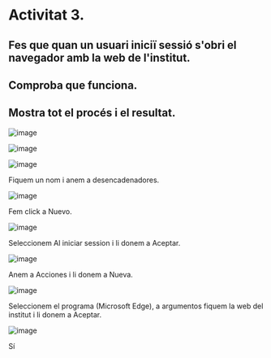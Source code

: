 # Activitat 3.
## Fes que quan un usuari iniciï sessió s'obri el navegador amb la web de l'institut.
## Comproba que funciona.
## Mostra tot el procés i el resultat.

![image](https://github.com/user-attachments/assets/ade2194d-b903-40df-a484-d062e659b64f)

![image](https://github.com/user-attachments/assets/ae8a5fca-3797-42e1-9d01-2a86f91a7c22)

![image](https://github.com/user-attachments/assets/c21a3865-8893-43d5-850c-b06349737e41)

Fiquem un nom i anem a desencadenadores.

![image](https://github.com/user-attachments/assets/ac672a58-ea8a-47de-a170-eeab1f793bb7)

Fem click a Nuevo.

![image](https://github.com/user-attachments/assets/ae831f0a-580c-42b0-bf47-669553b3b4a8)

Seleccionem Al iniciar session i li donem a Aceptar.

![image](https://github.com/user-attachments/assets/82476094-9e60-494e-bbd5-f37af18c54c8)

Anem a Acciones i li donem a Nueva.

![image](https://github.com/user-attachments/assets/dba0f89f-c9d4-44fb-bbbc-bb37d4977b62)

Seleccionem el programa (Microsoft Edge), a argumentos fiquem la web del institut i li donem a Aceptar.

![image](https://github.com/user-attachments/assets/6e98d096-3c01-4366-a338-696c8aec244a)

Sí
